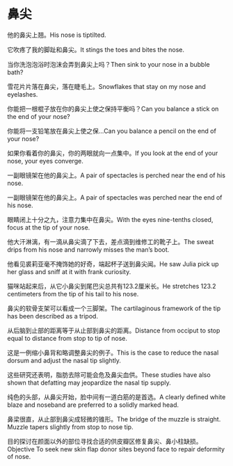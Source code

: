 # 鼻尖

<p><span class="chinese">他的鼻尖上翘。</span><span class="english">His nose is tiptilted.</span></p>

<p><span class="chinese">它吹疼了我的脚趾和鼻尖。</span><span class="english">It stings the toes and bites the nose.</span></p>

<p><span class="chinese">当你洗泡泡浴时泡沫会弄到鼻尖上吗？</span><span class="english">Then sink to your nose in a bubble bath?</span></p>

<p><span class="chinese">雪花片片落在鼻尖，落在睫毛上。</span><span class="english">Snowflakes that stay on my nose and eyelashes.</span></p>

<p><span class="chinese">你能把一根棍子放在你的鼻尖上使之保持平衡吗？</span><span class="english">Can you balance a stick on the end of your nose?</span></p>

<p><span class="chinese">你能将一支铅笔放在鼻尖上使之保…</span><span class="english">Can you balance a pencil on the end of your nose?</span></p>

<p><span class="chinese">如果你看着你的鼻尖，你的两眼就向一点集中。</span><span class="english">If you look at the end of your nose, your eyes converge.</span></p>

<p><span class="chinese">一副眼镜架在他的鼻尖上。</span><span class="english">A pair of spectacles is perched near the end of his nose.</span></p>

<p><span class="chinese">一副眼镜架在他的鼻尖上。</span><span class="english">A pair of spectacles was perched near the end of his nose.</span></p>

<p><span class="chinese">眼睛闭上十分之九，注意力集中在鼻尖。</span><span class="english">With the eyes nine-tenths closed, focus at the tip of your nose.</span></p>

<p><span class="chinese">他大汗淋漓，有一滴从鼻尖滴了下去，差点滴到维修工的靴子上。</span><span class="english">The sweat drips from his nose and narrowly misses the man’s boot.</span></p>

<p><span class="chinese">他看见裘莉亚毫不掩饰她的好奇，端起杯子送到鼻尖闻。</span><span class="english">He saw Julia pick up her glass and sniff at it with frank curiosity.</span></p>

<p><span class="chinese">猫咪站起来后，从它小鼻尖到尾巴尖总共有123.2厘米长。</span><span class="english">He stretches 123.2 centimeters from the tip of his tail to his nose.</span></p>

<p><span class="chinese">鼻尖的软骨支架可以看成一个三脚架。</span><span class="english">The cartilaginous framework of the tip has been described as a tripod.</span></p>

<p><span class="chinese">从后脑到止部的距离等于从止部到鼻尖的距离。</span><span class="english">Distance from occiput to stop equal to distance from stop to tip of nose.</span></p>

<p><span class="chinese">这是一例缩小鼻背和略调整鼻尖的例子。</span><span class="english">This is the case to reduce the nasal dorsum and adjust the nasal tip slightly.</span></p>

<p><span class="chinese">这些研究还表明，脂肪去除可能会危及鼻尖血供。</span><span class="english">These studies have also shown that defatting may jeopardize the nasal tip supply.</span></p>

<p><span class="chinese">纯色的头部，从鼻尖开始，脸中间有一道白筋的是首选。</span><span class="english">A clearly defined white blaze and noseband are preferred to a solidly marked head.</span></p>

<p><span class="chinese">鼻梁很直，从止部到鼻尖成轻微的锥形。</span><span class="english">The bridge of the muzzle is straight. Muzzle tapers slightly from stop to nose tip.</span></p>

<p><span class="chinese">目的探讨在颜面以外的部位寻找合适的供皮瓣区修复鼻尖、鼻小柱缺损。</span><span class="english">Objective To seek new skin flap donor sites beyond face to repair deformity of nose.</span></p>

